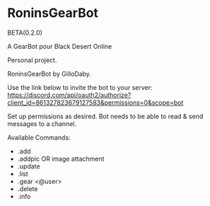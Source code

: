 # RoninsGearBot

BETA(0.2.0)

A GearBot pour Black Desert Online

Personal project.

RoninsGearBot by GilloDaby.

Use the link below to invite the bot to your server:
https://discord.com/api/oauth2/authorize?client_id=861327823679127583&permissions=0&scope=bot

Set up permissions as desired.
Bot needs to be able to read & send messages to a channel.

Available Commands:

* .add
* .addpic <link> OR image attachment
* .update
* .list
* .gear <@user>
* .delete
* .info


